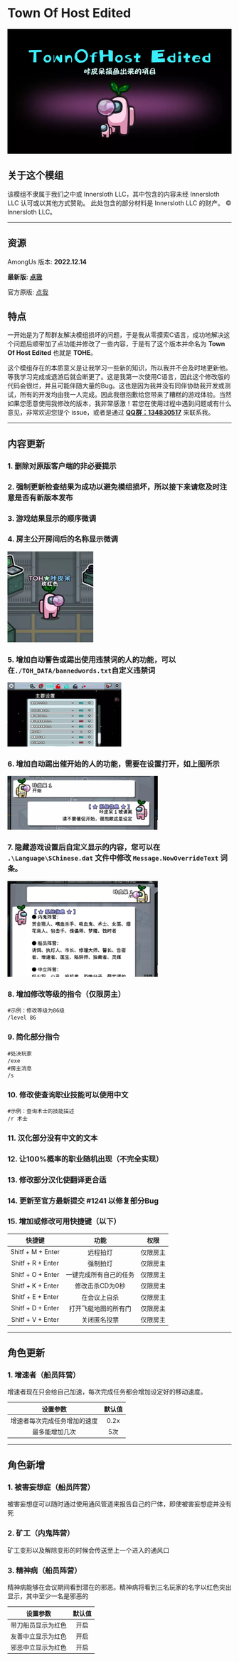 # Town Of Host Edited

<img src="Images/Cover.webp" alt="HostName"  />

## 关于这个模组

该模组不隶属于我们之中或 Innersloth LLC，其中包含的内容未经 Innersloth LLC 认可或以其他方式赞助。 此处包含的部分材料是 Innersloth LLC 的财产。 © Innersloth LLC。

---

## 资源

AmongUs 版本: **2022.12.14**

**最新版: [点我](https://github.com/KARPED1EM/TownOfHostEdited/releases/latest)**

官方原版: [点我](https://github.com/tukasa0001/TownOfHost/releases)

## 特点

一开始是为了帮群友解决模组损坏的问题，于是我从零摸索C语言，成功地解决这个问题后顺带加了点功能并修改了一些内容，于是有了这个版本并命名为 **Town Of Host Edited** 也就是 **TOHE**。

这个模组存在的本质意义是让我学习一些新的知识，所以我并不会及时地更新他。等我学习完成或退游后就会断更了。这是我第一次使用C语言，因此这个修改版的代码会很烂，并且可能伴随大量的Bug。这也是因为我并没有同伴协助我开发或测试，所有的开发均由我一人完成。因此我很抱歉给您带来了糟糕的游戏体验。当然如果您愿意使用我修改的版本，我非常感激！若您在使用过程中遇到问题或有什么意见，非常欢迎您提个 issue，或者是通过 **[QQ群：134830517](https://jq.qq.com/?_wv=1027&k=CBkjGf2Y)** 来联系我。

---

## 内容更新

### 1. 删除对原版客户端的非必要提示

### 2. 强制更新检查结果为成功以避免模组损坏，所以接下来请您及时注意是否有新版本发布

### 3. 游戏结果显示的顺序微调

### 4. 房主公开房间后的名称显示微调

   <img src="Images/HostName.webp" alt="HostName" style="zoom: 50%;" />

### 5. 增加自动警告或踢出使用违禁词的人的功能，可以在`./TOH_DATA/bannedwords.txt`自定义违禁词

   <img src="Images/AutoKickMenu.webp" alt="AutoKickMenu" style="zoom: 25%;" />

### 6. 增加自动踢出催开始的人的功能，需要在设置打开，如上图所示

   <img src="Images/AutoKickStart.webp" alt="AutoKickStart" style="zoom:33%;" />

### 7. 隐藏游戏设置后自定义显示的内容，您可以在 `.\Language\SChinese.dat` 文件中修改 `Message.NowOverrideText` 词条。

   <img src="Images/DIYNow.webp" alt="DIYNow" style="zoom:33%;" />

### 8. 增加修改等级的指令（仅限房主）

```聊天指令
#示例：修改等级为86级
/level 86
```

### 9. 简化部分指令

```聊天指令
#处决玩家
/exe
#房主消息
/s
```

### 10. 修改使查询职业技能可以使用中文

```聊天指令
#示例：查询术士的技能描述
/r 术士
```

### 11. 汉化部分没有中文的文本

### 12. 让100%概率的职业随机出现（不完全实现）

### 13. 修改部分汉化使翻译更合适

### 14. 更新至官方最新提交 #1241 以修复部分Bug

### 15. 增加或修改可用快捷键（以下）

|      快捷键       |          功能          |   权限   |
| :---------------: | :--------------------: | :------: |
| Shitf + M + Enter |        远程拍灯        | 仅限房主 |
| Shitf + R + Enter |        强制拍灯        | 仅限房主 |
| Shitf + O + Enter | 一键完成所有自己的任务 | 仅限房主 |
| Shitf + K + Enter |    修改击杀CD为0秒     | 仅限房主 |
| Shitf + E + Enter |      在会议上自杀      | 仅限房主 |
| Shitf + D + Enter |  打开飞艇地图的所有门  | 仅限房主 |
| Shitf + V + Enter |      关闭匿名投票      | 仅限房主 |

---

## 角色更新

### 1. 增速者（船员阵营）

增速者现在只会给自己加速，每次完成任务都会增加设定好的移动速度。

|           设置参数           | 默认值 |
| :--------------------------: | :----: |
| 增速者每次完成任务增加的速度 |  0.2x  |
|        最多能增加几次        |  5次   |

---

## 角色新增

### 1. 被害妄想症（船员阵营）

被害妄想症可以随时通过使用通风管道来报告自己的尸体，即使被害妄想症并没有死

### 2. 矿工（内鬼阵营）

矿工变形以及解除变形的时候会传送至上一个进入的通风口

### 3. 精神病（船员阵营）

精神病能够在会议期间看到潜在的邪恶。精神病将看到三名玩家的名字以红色突出显示，其中至少一名是邪恶的

|      设置参数      | 默认值 |
| :----------------: | :----: |
| 带刀船员显示为红色 |  开启  |
| 友善中立显示为红色 |  开启  |
| 邪恶中立显示为红色 |  开启  |
